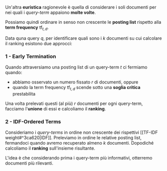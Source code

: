 Un'altra **euristica** ragionevole è quella di considerare i soli documenti per nei quali i *query-term* appaiono **molte volte**.

Possiamo quindi ordinare in senso non crescente le **posting list** rispetto alla **term frequency** $\text{tf}_{t,d}$.

Data quna query $q$, per identificare quali sono i $k$ documenti su cui calcolare il ranking esistono due approcci:

### 1 - Early Termination
Quando attraversiamo una posting list di un query-term $t$ ci fermiamo quando:
- abbiamo osservato un numero fissato $r$ di documenti, oppure
- quando la term frequency $\text{tf}_{t,d}$ scende sotto una **soglia critica** prestabilita

Una volta prelevati questi (al più) $r$ documenti per ogni query-term, facciamo l'**unione** di essi e calcoliamo il **ranking**.

### 2 - IDF-Ordered Terms
Consideriamo i *query-terms* in ordine non crescente dei rispettivi [[TF-IDF weight#^3ca620|IDF]].
Preleviamo in ordine le relative posting list, fermandoci quando avremo recuperato almeno $k$ documenti.
Dopodiché calcoliamo il **ranking** sull'insieme risultante.

L'idea è che considerando prima i query-term più informativi, otterremo documenti più rilevanti.